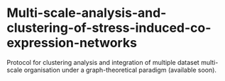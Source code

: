 # Multi-scale-analysis-and-clustering-of-stress-induced-co-expression-networks
Protocol for clustering analysis and integration of multiple dataset multi-scale organisation under a graph-theoretical paradigm (available soon).
